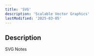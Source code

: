 ```yaml
---
title: 'SVG'
description: 'Scalable Vector Graphics'
lastModified: '2025-03-05'
---
```


## Description

SVG Notes
